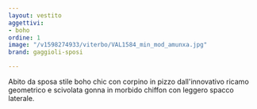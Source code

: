 ```yaml
---
layout: vestito
aggettivi:
- boho
ordine: 1
image: "/v1598274933/viterbo/VAL1584_min_mod_amunxa.jpg"
brand: gaggioli-sposi

---
```

Abito da sposa stile boho chic con corpino in pizzo dall'innovativo ricamo geometrico e scivolata gonna in morbido chiffon con leggero spacco laterale.